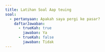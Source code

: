 ```yaml
---
title: Latihan Soal Aap teuing
soal:
  - pertanyaan: Apakah saya pergi ke pasar?
    daftarJawaban:
      - trueKah: true
        jawaban: Ya
      - trueKah: false
        jawaban: Tidak
---
```

